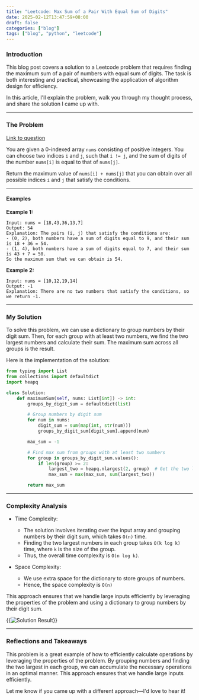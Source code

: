 ```yaml
---
title: "Leetcode: Max Sum of a Pair With Equal Sum of Digits"
date: 2025-02-12T13:47:59+08:00
draft: false
categories: ["blog"]
tags: ["blog", "python", "leetcode"]
---
```


### Introduction

This blog post covers a solution to a Leetcode problem that requires finding the maximum sum of a pair of numbers with equal sum of digits. The task is both interesting and practical, showcasing the application of algorithm design for efficiency.

In this article, I'll explain the problem, walk you through my thought process, and share the solution I came up with.

---

### The Problem

[Link to question](https://leetcode.com/problems/max-sum-of-a-pair-with-equal-sum-of-digits)

You are given a 0-indexed array `nums` consisting of positive integers. You can choose two indices `i` and `j`, such that `i != j`, and the sum of digits of the number `nums[i]` is equal to that of `nums[j]`.

Return the maximum value of `nums[i] + nums[j]` that you can obtain over all possible indices `i` and `j` that satisfy the conditions.

---

#### Examples

**Example 1:**

```raw
Input: nums = [18,43,36,13,7]
Output: 54
Explanation: The pairs (i, j) that satisfy the conditions are:
- (0, 2), both numbers have a sum of digits equal to 9, and their sum is 18 + 36 = 54.
- (1, 4), both numbers have a sum of digits equal to 7, and their sum is 43 + 7 = 50.
So the maximum sum that we can obtain is 54.
```

**Example 2:**

```raw
Input: nums = [10,12,19,14]
Output: -1
Explanation: There are no two numbers that satisfy the conditions, so we return -1.
```

---

### My Solution

To solve this problem, we can use a dictionary to group numbers by their digit sum. Then, for each group with at least two numbers, we find the two largest numbers and calculate their sum. The maximum sum across all groups is the result.

Here is the implementation of the solution:

```python
from typing import List
from collections import defaultdict
import heapq

class Solution:
    def maximumSum(self, nums: List[int]) -> int:
        groups_by_digit_sum = defaultdict(list)

        # Group numbers by digit sum
        for num in nums:
            digit_sum = sum(map(int, str(num)))
            groups_by_digit_sum[digit_sum].append(num)

        max_sum = -1

        # Find max sum from groups with at least two numbers
        for group in groups_by_digit_sum.values():
            if len(group) >= 2:
                largest_two = heapq.nlargest(2, group)  # Get the two largest numbers
                max_sum = max(max_sum, sum(largest_two))

        return max_sum
```

---

### Complexity Analysis

* Time Complexity:
  * The solution involves iterating over the input array and grouping numbers by their digit sum, which takes `O(n)` time.
  * Finding the two largest numbers in each group takes `O(k log k)` time, where `k` is the size of the group.
  * Thus, the overall time complexity is `O(n log k)`.

* Space Complexity:
  * We use extra space for the dictionary to store groups of numbers.
  * Hence, the space complexity is `O(n)`

This approach ensures that we handle large inputs efficiently by leveraging the properties of the problem and using a dictionary to group numbers by their digit sum.

{{<image src="https://i.ibb.co/4RxrmPBw/leetcode-max-sum-pair-digit.jpg" alt="Solution Result" position="center">}}

---

### Reflections and Takeaways

This problem is a great example of how to efficiently calculate operations by leveraging the properties of the problem. By grouping numbers and finding the two largest in each group, we can accumulate the necessary operations in an optimal manner. This approach ensures that we handle large inputs efficiently.

Let me know if you came up with a different approach—I'd love to hear it!

